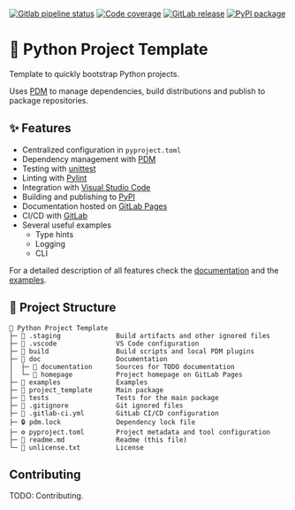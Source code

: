 [![Gitlab pipeline status](https://img.shields.io/gitlab/pipeline-status/marcelotsvaz%2Fpython-project-template?logo=gitlab&label=Build)](https://gitlab.com/marcelotsvaz/python-project-template/-/pipelines/latest)
[![Code coverage](https://img.shields.io/gitlab/pipeline-coverage/marcelotsvaz%2Fpython-project-template?branch=main&label=Coverage)](https://gitlab.com/marcelotsvaz/python-project-template/-/pipelines/latest)
[![GitLab release](https://img.shields.io/gitlab/v/release/marcelotsvaz%2Fpython-project-template?logo=gitlab&label=Release)](https://gitlab.com/marcelotsvaz/python-project-template/-/releases/permalink/latest)
[![PyPI package](https://img.shields.io/pypi/v/marcelotsvaz-python-project-template?logo=python&logoColor=%23CCCCCC&label=PyPI)](https://pypi.org/project/marcelotsvaz-python-project-template/)


# 🐍 Python Project Template
Template to quickly bootstrap Python projects.

Uses [PDM](https://pdm.fming.dev/) to manage dependencies, build distributions and publish to package repositories.


## ✨ Features
- Centralized configuration in `pyproject.toml`
- Dependency management with [PDM](https://pdm.fming.dev/)
- Testing with [unittest](https://docs.python.org/3/library/unittest.html)
- Linting with [Pylint](https://github.com/pylint-dev/pylint)
- Integration with [Visual Studio Code](https://code.visualstudio.com/)
- Building and publishing to [PyPI](https://pypi.org/)
- Documentation hosted on [GitLab Pages](https://docs.gitlab.com/ee/user/project/pages/)
- CI/CD with [GitLab](https://docs.gitlab.com/ee/ci/)
- Several useful examples
	- Type hints
	- Logging
	- CLI

For a detailed description of all features check the [documentation](https://marcelotsvaz.gitlab.io/python-project-template/documentation/) and the [examples](examples/).


## 📂 Project Structure
```
📂 Python Project Template
├─ 📁 .staging              Build artifacts and other ignored files
├─ 📁 .vscode               VS Code configuration
├─ 📁 build                 Build scripts and local PDM plugins
├─ 📂 doc                   Documentation
│  ├─ 📁 documentation      Sources for TODO documentation
│  └─ 📁 homepage           Project homepage on GitLab Pages
├─ 📁 examples              Examples
├─ 📁 project_template      Main package
├─ 📁 tests                 Tests for the main package
├─ 🔶 .gitignore            Git ignored files
├─ 🦊 .gitlab-ci.yml        GitLab CI/CD configuration
├─ 🔒 pdm.lock              Dependency lock file
├─ ⚙️ pyproject.toml        Project metadata and tool configuration
├─ 📄 readme.md             Readme (this file)
└─ 📜 unlicense.txt         License
```


## Contributing
TODO: Contributing.